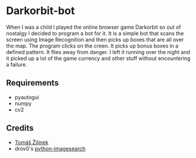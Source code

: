 # Darkorbit-bot

When I was a child I played the online browser game Darkorbit so out of nostalgy I decided to program a bot for it. It is a simple bot that scans the screen using Image Recognition and then picks up boxes that are all over the map. The program clicks on the creen. It picks up bonus boxes in a defined pattern. It flies away from danger. I left it running over the night and it picked up a lot of the game currency and other stuff without encountering a failure.

## Requirements

 - pyautogui
 - numpy
 - cv2

## Credits

- [Tomáš Žilínek](https://www.linkedin.com/in/tomaszilinek)
- drov0's [python-imagesearch](https://github.com/drov0/python-imagesearch/tree/master)
